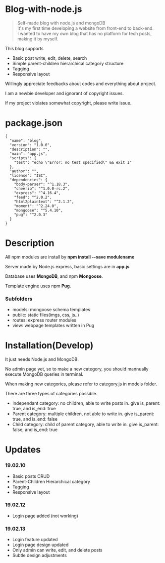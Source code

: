 # Blog-with-node.js
> Self-made blog with node.js and mongoDB  
> It's my first time developing a website from front-end to back-end.  
> I wanted to have my own blog that has no platform for tech posts, making it by myself.

This blog supports
 - Basic post write, edit, delete, search
 - Simple parent-children hierarchical category structure
 - Tagging
 - Responsive layout

Willingly appreciate feedbacks about codes and everything about project.

I am a newbie developer and ignorant of copyright issues.

If my project violates somewhat copyright, please write issue.

# package.json
```
{
  "name": "blog",
  "version": "1.0.0",
  "description": "",
  "main": "app.js",
  "scripts": {
    "test": "echo \"Error: no test specified\" && exit 1"
  },
  "author": "",
  "license": "ISC",
  "dependencies": {
    "body-parser": "^1.18.3",
    "cheerio": "^1.0.0-rc.2",
    "express": "^4.16.4",
    "feed": "^2.0.2",
    "html2plaintext": "^2.1.2",
    "moment": "^2.24.0",
    "mongoose": "^5.4.10",
    "pug": "^2.0.3"
  }
}
```

# Description
All npm modules are install by **npm install --save modulename**

Server made by Node.js express, basic settings are in **app.js**

Database uses **MongoDB**, and npm **Mongoose**.

Template engine uses npm **Pug**.

### Subfolders
- models: mongoose schema templates
- public: static files(imgs, css, js..)
- routes: express router modules
- view: webpage templates written in Pug

# Installation(Develop)
It just needs Node.js and MongoDB.

No admin page yet, so to make a new category, you should mannually execute MongoDB queries in terminal.

When making new categories, please refer to category.js in models folder.

There are three types of categories possible.
 - Independant category: no children, able to write posts in. give is_parent: true, and is_end: true
 - Parent category: multiple children, not able to write in. give is_parent: true, and is_end: false
 - Child category: child of parent category, able to write in. give is_parent: false, and is_end: true

 # Updates
 ### 19.02.10
 - Basic posts CRUD
 - Parent-Children Hierarchical category
 - Tagging
 - Responsive layout
 ### 19.02.12
 - Login page added (not working)
 ### 19.02.13
 - Login feature updated
 - Login page design updated
 - Only admin can write, edit, and delete posts
 - Subtle design adjustments
